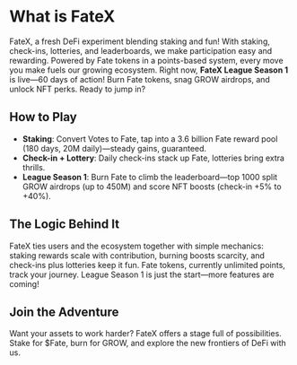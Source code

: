 # What is FateX

FateX, a fresh DeFi experiment blending staking and fun! With staking, check-ins, lotteries, and leaderboards, we make participation easy and rewarding. Powered by Fate tokens in a points-based system, every move you make fuels our growing ecosystem. Right now, **FateX League Season 1** is live—60 days of action! Burn Fate tokens, snag GROW airdrops, and unlock NFT perks. Ready to jump in?

## How to Play

- **Staking**: Convert Votes to Fate, tap into a 3.6 billion Fate reward pool (180 days, 20M daily)—steady gains, guaranteed.
- **Check-in + Lottery**: Daily check-ins stack up Fate, lotteries bring extra thrills.
- **League Season 1**: Burn Fate to climb the leaderboard—top 1000 split GROW airdrops (up to 450M) and score NFT boosts (check-in +5% to +40%).

## The Logic Behind It

FateX ties users and the ecosystem together with simple mechanics: staking rewards scale with contribution, burning boosts scarcity, and check-ins plus lotteries keep it fun. Fate tokens, currently unlimited points, track your journey. League Season 1 is just the start—more features are coming!

## Join the Adventure

Want your assets to work harder? FateX offers a stage full of possibilities. Stake for $Fate, burn for GROW, and explore the new frontiers of DeFi with us.